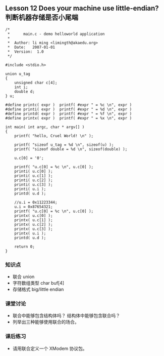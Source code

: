 ## Lesson 12 Does your machine use little-endian? 判断机器存储是否小尾端
	/*
	 *      main.c - demo helloworld application
	 *
	 *	Author: li ming <limingth@akaedu.org>
	 *	Date:	2007-01-01
	 *	Version:  1.0
	 */

	#include <stdio.h>

	union u_tag 
	{
		unsigned char c[4];
		int i;
		double d;
	} u;

	#define printc( expr )	printf( #expr " = %c \n", expr )
	#define printi( expr )	printf( #expr " = %d \n", expr )
	#define printd( expr )	printf( #expr " = %f \n", expr )
	#define printx( expr )	printf( #expr " = %x \n", expr )

	int main( int argc, char * argv[] )
	{
		printf( "hello, Cruel World! \n" );

		printf( "sizeof u_tag = %d \n", sizeof(u) );
		printf( "sizeof double = %d \n", sizeof(double) );

		u.c[0] = '0';

		printf( "u.c[0] = %c \n", u.c[0] );
		printi( u.c[0] );
		printi( u.c[1] );
		printi( u.c[2] );
		printi( u.c[3] );
		printi( u.i );
		printd( u.d );
		
		//u.i = 0x11223344;
		u.i = 0x87654321;
		printf( "u.c[0] = %c \n", u.c[0] );
		printx( u.c[0] );
		printx( u.c[1] );
		printx( u.c[2] );
		printx( u.c[3] );
		printx( u.i );
		printd( u.d );

		return 0;
	}

### 知识点
* 联合 union
* 字符数组类型 char buf[4]
* 存储格式 big/little endian	

### 课堂讨论
* 联合中能够包含结构体吗？ 结构体中能够包含联合吗？
* 列举出三种能够使用联合的场合。

### 课后练习
* 请用联合定义一个 XModem 协议包。
